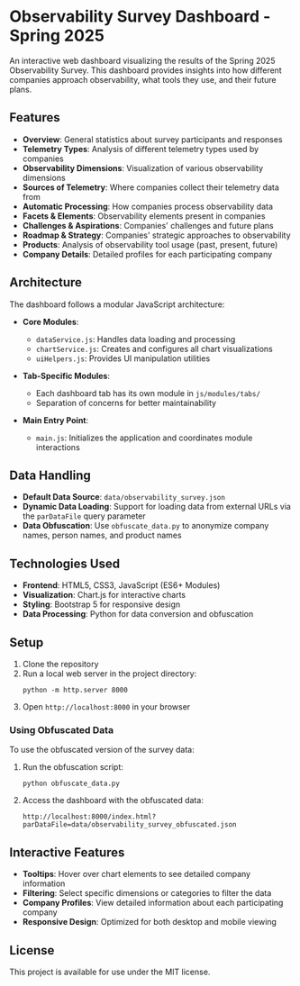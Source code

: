 # Observability Survey Dashboard - Spring 2025

An interactive web dashboard visualizing the results of the Spring 2025 Observability Survey. This dashboard provides insights into how different companies approach observability, what tools they use, and their future plans.

## Features

- **Overview**: General statistics about survey participants and responses
- **Telemetry Types**: Analysis of different telemetry types used by companies
- **Observability Dimensions**: Visualization of various observability dimensions
- **Sources of Telemetry**: Where companies collect their telemetry data from
- **Automatic Processing**: How companies process observability data
- **Facets & Elements**: Observability elements present in companies
- **Challenges & Aspirations**: Companies' challenges and future plans
- **Roadmap & Strategy**: Companies' strategic approaches to observability
- **Products**: Analysis of observability tool usage (past, present, future)
- **Company Details**: Detailed profiles for each participating company

## Architecture

The dashboard follows a modular JavaScript architecture:

- **Core Modules**:
  - `dataService.js`: Handles data loading and processing
  - `chartService.js`: Creates and configures all chart visualizations
  - `uiHelpers.js`: Provides UI manipulation utilities

- **Tab-Specific Modules**:
  - Each dashboard tab has its own module in `js/modules/tabs/`
  - Separation of concerns for better maintainability

- **Main Entry Point**:
  - `main.js`: Initializes the application and coordinates module interactions

## Data Handling

- **Default Data Source**: `data/observability_survey.json`
- **Dynamic Data Loading**: Support for loading data from external URLs via the `parDataFile` query parameter
- **Data Obfuscation**: Use `obfuscate_data.py` to anonymize company names, person names, and product names

## Technologies Used

- **Frontend**: HTML5, CSS3, JavaScript (ES6+ Modules)
- **Visualization**: Chart.js for interactive charts
- **Styling**: Bootstrap 5 for responsive design
- **Data Processing**: Python for data conversion and obfuscation

## Setup

1. Clone the repository
2. Run a local web server in the project directory:
   ```
   python -m http.server 8000
   ```
3. Open `http://localhost:8000` in your browser

### Using Obfuscated Data

To use the obfuscated version of the survey data:

1. Run the obfuscation script:
   ```
   python obfuscate_data.py
   ```
2. Access the dashboard with the obfuscated data:
   ```
   http://localhost:8000/index.html?parDataFile=data/observability_survey_obfuscated.json
   ```

## Interactive Features

- **Tooltips**: Hover over chart elements to see detailed company information
- **Filtering**: Select specific dimensions or categories to filter the data
- **Company Profiles**: View detailed information about each participating company
- **Responsive Design**: Optimized for both desktop and mobile viewing

## License

This project is available for use under the MIT license.
